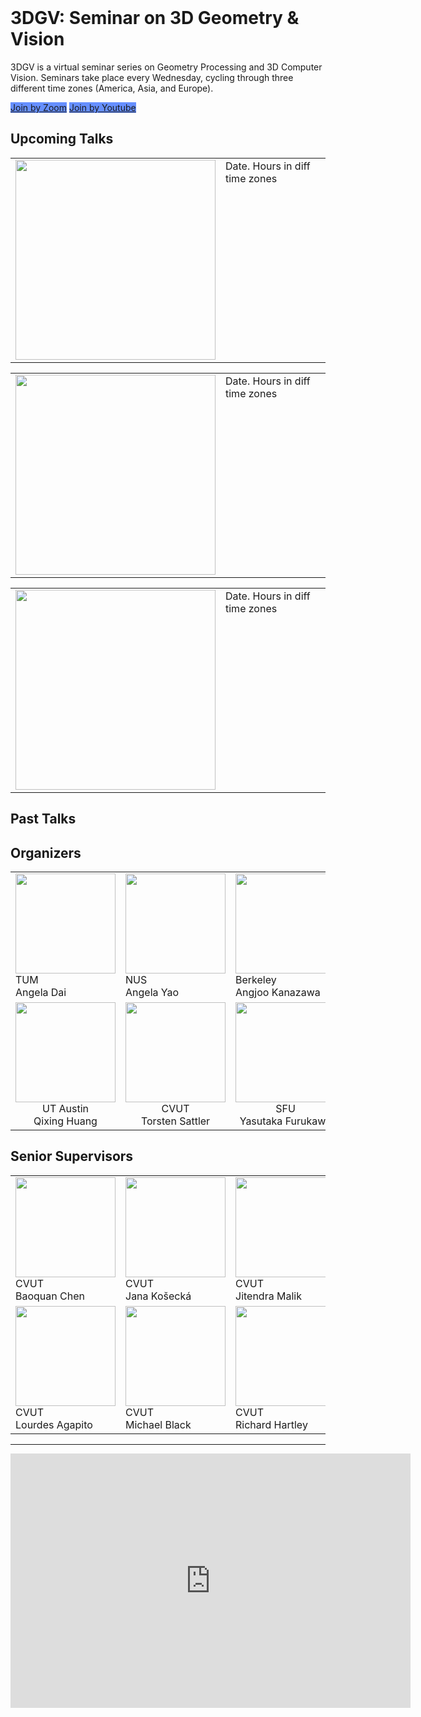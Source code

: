 <br>
<h1>3DGV: Seminar on 3D Geometry & Vision</h1>
3DGV is a virtual seminar series on Geometry Processing and 3D Computer Vision. Seminars take place every Wednesday, cycling through three different time zones (America, Asia, and Europe).

<a href="join_by_zoom.html" class="button2" style="background-color:#668fff;">Join by Zoom</a>
<a href="join_by_youtube.html" class="button2" style="background-color:#668fff;">Join by Youtube</a>

<h2>Upcoming Talks</h2>
<table>
  <tbody>
    <tr>
      <td valign="top"><img src="thumbnail.jpg" width="320"/></td>
      <td valign="top">Date. Hours in diff time zones</td>
    </tr>
  </tbody>
</table>

<table>
  <tbody>
    <tr valign="top">
      <td><img src="thumbnail.jpg" width="320"/></td>
      <td>Date. Hours in diff time zones</td>
    </tr>
  </tbody>
</table>

<table>
  <tbody>
    <tr valign="top">
      <td><img src="thumbnail.jpg" width="320"/></td>
      <td>Date. Hours in diff time zones</td>
    </tr>
  </tbody>
</table>

<h2>Past Talks</h2>

<h2>Organizers</h2>
<table>
  <tbody>
    <tr>
      <td><img src="https://www2.cs.sfu.ca/~furukawa/newimages/furukawa5.jpg" width="160"/><br>TUM<br>Angela Dai</td>
      <td><img src="https://www2.cs.sfu.ca/~furukawa/newimages/furukawa5.jpg" width="160"/><br>NUS<br>Angela Yao</td>
      <td><img src="https://www2.cs.sfu.ca/~furukawa/newimages/furukawa5.jpg" width="160"/><br>Berkeley<br>Angjoo Kanazawa</td>
      <td><img src="https://www2.cs.sfu.ca/~furukawa/newimages/furukawa5.jpg" width="160"/><br>USTC<br>Juyong Zhang</td>
    </tr>
    <tr align="center">
      <td><img src="https://www2.cs.sfu.ca/~furukawa/newimages/furukawa5.jpg" width="160"/><br>UT Austin<br>Qixing Huang</td>
      <td><img src="https://www2.cs.sfu.ca/~furukawa/newimages/furukawa5.jpg" width="160"/><br>CVUT<br>Torsten Sattler</td>
      <td><img src="https://www2.cs.sfu.ca/~furukawa/newimages/furukawa5.jpg" width="160"/><br>SFU<br>Yasutaka Furukawa</td>
    </tr>
  </tbody>
</table>        

<h2>Senior Supervisors</h2>
<table>
  <tbody>
    <tr>
      <td><img src="https://www2.cs.sfu.ca/~furukawa/newimages/furukawa5.jpg" width="160"/><br>CVUT<br>Baoquan Chen</td>
      <td><img src="https://www2.cs.sfu.ca/~furukawa/newimages/furukawa5.jpg" width="160"/><br>CVUT<br>Jana Košecká</td>
      <td><img src="https://www2.cs.sfu.ca/~furukawa/newimages/furukawa5.jpg" width="160"/><br>CVUT<br>Jitendra Malik</td>
      <td><img src="https://www2.cs.sfu.ca/~furukawa/newimages/furukawa5.jpg" width="160"/><br>CVUT<br>Leo Guibas</td>
    </tr>
    <tr>
      <td><img src="https://www2.cs.sfu.ca/~furukawa/newimages/furukawa5.jpg" width="160"/><br>CVUT<br>Lourdes Agapito</td>
      <td><img src="https://www2.cs.sfu.ca/~furukawa/newimages/furukawa5.jpg" width="160"/><br>CVUT<br>Michael Black</td>
      <td><img src="https://www2.cs.sfu.ca/~furukawa/newimages/furukawa5.jpg" width="160"/><br>CVUT<br>Richard Hartley</td>
    </tr>
  </tbody>
</table>

<hr>

<iframe src="https://docs.google.com/forms/d/e/1FAIpQLScaSLm3y0prj-PRM5htvsZ3R-6fUuTI3acBwAjSB0VisdzMFQ/viewform?embedded=true" width="640" height="407" frameborder="0" marginheight="0" marginwidth="0">Loading…</iframe>
